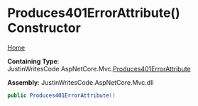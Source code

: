 # Produces401ErrorAttribute\(\) Constructor

[Home](../../../README.md)

**Containing Type**: JustinWritesCode\.AspNetCore\.Mvc\.[Produces401ErrorAttribute](../README.md)

**Assembly**: JustinWritesCode\.AspNetCore\.Mvc\.dll

```csharp
public Produces401ErrorAttribute()
```

